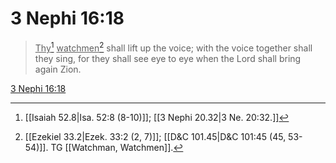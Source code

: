 # 3 Nephi 16:18

> <u>Thy</u>[^a] <u>watchmen</u>[^b] shall lift up the voice; with the voice together shall they sing, for they shall see eye to eye when the Lord shall bring again Zion.

[3 Nephi 16:18](https://www.churchofjesuschrist.org/study/scriptures/bofm/3-ne/16?lang=eng&id=p18#p18)


[^a]: [[Isaiah 52.8|Isa. 52:8 (8-10)]]; [[3 Nephi 20.32|3 Ne. 20:32.]]
[^b]: [[Ezekiel 33.2|Ezek. 33:2 (2, 7)]]; [[D&C 101.45|D&C 101:45 (45, 53-54)]]. TG [[Watchman, Watchmen]].
